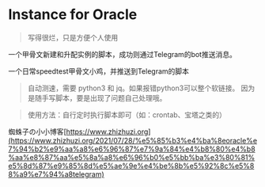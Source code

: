 # Instance for Oracle
>写得很烂，只是方便个人使用

一个甲骨文新建和升配实例的脚本，成功则通过Telegram的bot推送消息。

一个日常speedtest甲骨文小鸡，并推送到Telegram的脚本

>自动测速，需要 python3 和 jq。如果报错python3可以整个软链接。
因为是随手写脚本，要是出现了问题自己处理哦。

>使用方法：自行定时执行脚本即可（如：crontab、宝塔之类的）

蜘蛛子の小小博客[https://www.zhizhuzi.org](https://www.zhizhuzi.org/2021/07/28/%e5%85%b3%e4%ba%8eoracle%e7%94%b2%e9%aa%a8%e6%96%87%e7%9a%84%e4%b8%80%e4%b8%aa%e8%87%aa%e5%8a%a8%e6%96%b0%e5%bb%ba%e3%80%81%e5%8d%87%e9%85%8d%e5%ae%9e%e4%be%8b%e5%92%8c%e5%88%a9%e7%94%a8telegram)


